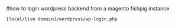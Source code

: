 
#how to login wordpress backend from a magento fishpig instance

```
[local/live domain]/wordpress/wp-login.php

```


